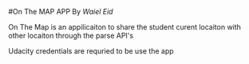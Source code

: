 #On The MAP APP
By *Waiel Eid*

On The Map is an appilicaiton to share the student curent locaiton with other locaiton through the parse API's 

Udacity credentials are requried to be use the app

